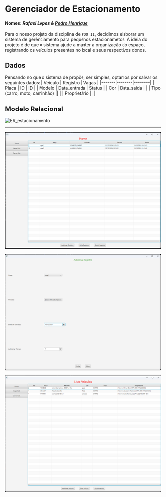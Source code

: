 # Gerenciador de Estacionamento
#### Nomes: _Rafael Lopes & [Pedro Henrique](https://github.com/pedrosantos20)_
Para o nosso projeto da disciplina de `POO II`, decidimos elaborar um sistema de gerênciamento para pequenos estacionametos. A ideia do projeto é de que o sistema ajude a manter a organização do espaço, registrando os veículos presentes no local e seus respectivos donos.


## Dados
Pensando no que o sistema de propõe, ser simples, optamos por salvar os seguintes dados:
| Veiculo | Registro | Vagas | 
|-------|--------|--------|
| Placa | ID | ID | 
| Modelo | Data_entrada | Status | 
| Cor | Data_saida |  | 
| Tipo (carro, moto, caminhão) || | 
| Proprietário || |

## Modelo Relacional



![ER_estacionamento](https://github.com/user-attachments/assets/c2cf654c-6e54-4a07-ae98-2c0e52314d43)

***

![sistema1](imgs/projeto_java1.png)

![sistem1](imgs/projeto_java2.png)

![sistema3](imgs/projeto_java3.png)